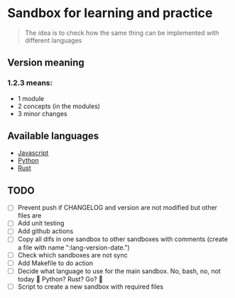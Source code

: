 # Sandbox for learning and practice 

> The idea is to check how the same thing can be implemented with different languages

## Version meaning

### 1.2.3 means:

- 1 module
- 2 concepts (in the modules)
- 3 minor changes

## Available languages

- [Javascript](javascript/)
- [Python](python/)
- [Rust](rust/)

## TODO

- [ ] Prevent push if CHANGELOG and version are not modified but other files are
- [ ] Add unit testing
- [ ] Add github actions
- [ ] Copy all difs in one sandbox to other sandboxes with comments (create a file with name ":lang-version-date.")
- [ ] Check which sandboxes are not sync
- [ ] Add Makefile to do action
- [ ] Decide what language to use for the main sandbox. No, bash, no, not today :see_no_evil: Python? Rust? Go? :monocle_face:
- [ ] Script to create a new sandbox with required files
